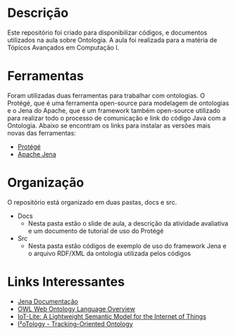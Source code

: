 # Descrição

Este repositório foi criado para disponibilizar códigos, e documentos utilizados na aula sobre Ontologia. A aula foi realizada para a matéria de Tópicos Avançados em Computação I.

# Ferramentas

Foram utilizadas duas ferramentas para trabalhar com ontologias. O Protégé, que é uma ferramenta open-source para modelagem de ontologias e o Jena do Apache, que é um framework também open-source utilizado para realizar todo o processo de comunicação e link do código Java com a Ontologia. Abaixo se encontram os links para instalar as versões mais novas das ferramentas:

- [Protégé](https://protege.stanford.edu/)
- [Apache Jena](https://jena.apache.org/)

# Organização

O repositório está organizado em duas pastas, docs e src.

- Docs
  - Nesta pasta estão o slide de aula, a descrição da atividade avaliativa e um documento de tutorial de uso do Protégé
- Src
  - Nesta pasta estão códigos de exemplo de uso do framework Jena e o arquivo RDF/XML da ontologia utilizada pelos códigos

# Links Interessantes

- [Jena Documentação](https://jena.apache.org/documentation/ontology/)
- [OWL Web Ontology Language Overview](https://s3.amazonaws.com/academia.edu.documents/30759881/5.3-B1.pdf?AWSAccessKeyId=AKIAIWOWYYGZ2Y53UL3A&Expires=1540512332&Signature=YexOKglm6sim%2FcNJzVJblZtWquw%3D&response-content-disposition=inline%3B%20filename%3DOWL_web_ontology_language_overview.pdf)
- [IoT-Lite: A Lightweight Semantic Model for the Internet of Things](https://ieeexplore.ieee.org/abstract/document/7816831)
- [I²oTology - Tracking-Oriented Ontology](http://ceur-ws.org/Vol-2228/short5.pdf)
